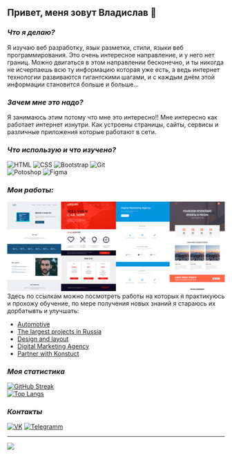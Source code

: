 ## Привет, меня зовут Владислав 👋

### *Что я делаю?*
Я изучаю веб разработку, язык разметки, стили, языки веб программирования. Это очень интересное направление, и у него нет границ. Можно двигаться в этом направлении бесконечно, и ты никогда не исчерпаешь всю ту информацию которая уже есть, а ведь интернет технологии развиваются гигантскими шагами, и с каждым днём этой информации становится больше и больше...

### *Зачем мне это надо?*
Я занимаюсь этим потому что мне это интересно!! Мне интересно как работает интернет изнутри. Как устроены страницы, сайты, сервисы и различные приложения которые работают в сети.

### *Что использую и что изучено?*
![HTML](https://img.shields.io/badge/HTML5-E34F26?style=for-the-badge&logo=html5&logoColor=white) ![CSS](https://img.shields.io/badge/CSS3-1572B6?style=for-the-badge&logo=css3&logoColor=white) ![Bootstrap](https://img.shields.io/badge/Bootstrap-563D7C?style=for-the-badge&logo=bootstrap&logoColor=white) ![Git](https://img.shields.io/badge/GIT-E44C30?style=for-the-badge&logo=git&logoColor=white)  
![Potoshop](https://img.shields.io/badge/Adobe%20Photoshop-31A8FF?style=for-the-badge&logo=Adobe%20Photoshop&logoColor=black) ![Figma](https://img.shields.io/badge/Figma-F24E1E?style=for-the-badge&logo=figma&logoColor=white)  

### *Мои работы:* 
![works](img/works.jpg)
Здесь по ссылкам можно посмотреть работы на которых я практикуюсь и прохожу обучение, по мере получения новых знаний я стараюсь их дорбатывть и улучшать:
* [Automotive](https://vsamura.github.io/Automotive/)   
* [The largest projects in Russia](https://vsamura.github.io/PracticFigmaSite/)
* [Design and layout](https://vsamura.github.io/Design-and-layout/)
* [Digital Marketing Agency](https://vsamura.github.io/Digital-Marketing-Agency/)
* [Partner with Konstuct](https://vsamura.github.io/Partner-with-Konstuct/)

### *Моя статистика*   
[![GitHub Streak](https://github-readme-streak-stats.herokuapp.com?user=vsamura&theme=highcontrast&locale=ru&card_width=500)](https://git.io/streak-stats)  
[![Top Langs](https://github-readme-stats.vercel.app/api/top-langs/?username=vsamura&locale=ru&card_width=500px&layout=compact&theme=vision-friendly-dark)](https://github.com/anuraghazra/github-readme-stats)  
  
### *Контакты*  

[![VK](https://img.shields.io/badge/вконтакте-%232E87FB.svg?&style=for-the-badge&logo=vk&logoColor=white)](https://vk.com/vxsamura) [![Telegramm](https://img.shields.io/badge/Telegram-2CA5E0?style=for-the-badge&logo=telegram&logoColor=white)](https://t.me/vlad_samura)  

***
 
![](https://komarev.com/ghpvc/?username=vsamura&style=for-the-badge&color=yellow)
